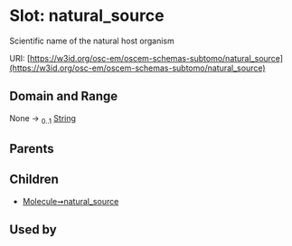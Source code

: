 
# Slot: natural_source

Scientific name of the natural host organism

URI: [https://w3id.org/osc-em/oscem-schemas-subtomo/natural_source](https://w3id.org/osc-em/oscem-schemas-subtomo/natural_source)


## Domain and Range

None &#8594;  <sub>0..1</sub> [String](types/String.md)

## Parents


## Children

 *  [Molecule➞natural_source](Molecule_natural_source.md)

## Used by

